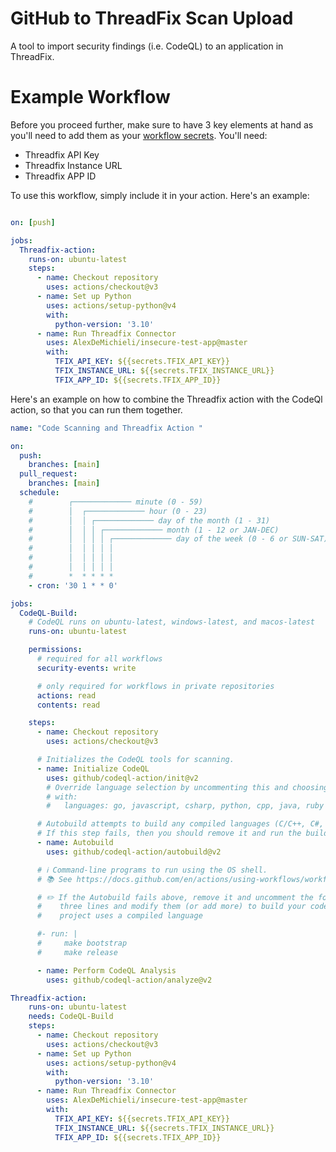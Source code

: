 # GitHub to ThreadFix Scan Upload
A tool to import security findings (i.e. CodeQL) to an application in ThreadFix.


# Example Workflow

Before you proceed further, make sure to have 3 key elements at hand as you'll need to add them as your [workflow secrets](https://github.com/Azure/actions-workflow-samples/blob/master/assets/create-secrets-for-GitHub-workflows.md). You'll need:

- Threadfix API Key
- Threadfix Instance URL
- Threadfix APP ID 

To use this workflow, simply include it in your action. Here's an example:

```yaml

on: [push]

jobs:
  Threadfix-action:
    runs-on: ubuntu-latest
    steps:
      - name: Checkout repository
        uses: actions/checkout@v3
      - name: Set up Python
        uses: actions/setup-python@v4
        with:
          python-version: '3.10'
      - name: Run Threadfix Connector
        uses: AlexDeMichieli/insecure-test-app@master
        with: 
          TFIX_API_KEY: ${{secrets.TFIX_API_KEY}}
          TFIX_INSTANCE_URL: ${{secrets.TFIX_INSTANCE_URL}}
          TFIX_APP_ID: ${{secrets.TFIX_APP_ID}}

```

Here's an example on how to combine the Threadfix action with the CodeQl action, so that you can run them together.


```yaml
name: "Code Scanning and Threadfix Action "

on:
  push:
    branches: [main]
  pull_request:
    branches: [main]
  schedule:
    #        ┌───────────── minute (0 - 59)
    #        │  ┌───────────── hour (0 - 23)
    #        │  │ ┌───────────── day of the month (1 - 31)
    #        │  │ │ ┌───────────── month (1 - 12 or JAN-DEC)
    #        │  │ │ │ ┌───────────── day of the week (0 - 6 or SUN-SAT)
    #        │  │ │ │ │
    #        │  │ │ │ │
    #        │  │ │ │ │
    #        *  * * * *
    - cron: '30 1 * * 0'

jobs:
  CodeQL-Build:
    # CodeQL runs on ubuntu-latest, windows-latest, and macos-latest
    runs-on: ubuntu-latest

    permissions:
      # required for all workflows
      security-events: write

      # only required for workflows in private repositories
      actions: read
      contents: read

    steps:
      - name: Checkout repository
        uses: actions/checkout@v3

      # Initializes the CodeQL tools for scanning.
      - name: Initialize CodeQL
        uses: github/codeql-action/init@v2
        # Override language selection by uncommenting this and choosing your languages
        # with:
        #   languages: go, javascript, csharp, python, cpp, java, ruby

      # Autobuild attempts to build any compiled languages (C/C++, C#, Go, or Java).
      # If this step fails, then you should remove it and run the build manually (see below).
      - name: Autobuild
        uses: github/codeql-action/autobuild@v2

      # ℹ️ Command-line programs to run using the OS shell.
      # 📚 See https://docs.github.com/en/actions/using-workflows/workflow-syntax-for-github-actions#jobsjob_idstepsrun

      # ✏️ If the Autobuild fails above, remove it and uncomment the following
      #    three lines and modify them (or add more) to build your code if your
      #    project uses a compiled language

      #- run: |
      #     make bootstrap
      #     make release

      - name: Perform CodeQL Analysis
        uses: github/codeql-action/analyze@v2

Threadfix-action:
    runs-on: ubuntu-latest
    needs: CodeQL-Build
    steps:
      - name: Checkout repository
        uses: actions/checkout@v3
      - name: Set up Python
        uses: actions/setup-python@v4
        with:
          python-version: '3.10'
      - name: Run Threadfix Connector
        uses: AlexDeMichieli/insecure-test-app@master
        with: 
          TFIX_API_KEY: ${{secrets.TFIX_API_KEY}}
          TFIX_INSTANCE_URL: ${{secrets.TFIX_INSTANCE_URL}}
          TFIX_APP_ID: ${{secrets.TFIX_APP_ID}}  

```

